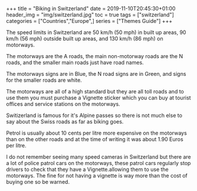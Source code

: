 +++
title = "Biking in Switzerland"
date = 2019-11-10T20:45:30+01:00
header_img = "img/switzerland.jpg"
toc = true
tags = ["switzerland"]
categories = ["Countries","Europe",]
series = ["Themes Guide"]
+++

The speed limits in Switzerland are 50 km/h (50 mph) in built up areas, 90 km/h (56 mph) outside built up areas, and 130 km/h (86 mph) on motorways.

The motorways are the A roads, the main non-motorway roads are the N roads, and the smaller main roads just have road names.

The motorways signs are in Blue, the N road signs are in Green, and signs for the smaller roads are white.

The motorways are all of a high standard but they are all toll roads and to use them you must purchase a Vignette sticker which you can buy at tourist offices and service stations on the motorways.

Switizerland is famous for it's Alpine passes so there is not much else to say about the Swiss roads as far as biking goes.

Petrol is usually about 10 cents per litre more expensive on the motorways than on the other roads and at the time of writing it was about 1.90 Euros per litre.

I do not remember seeing many speed cameras in Switzerland but there are a lot of police patrol cars on the motorways, these patrol cars regularly stop drivers to check that they have a Vignette.allowing them to use the motorways. The fine for not having a vignette is way more than the cost of buying one so be warned.